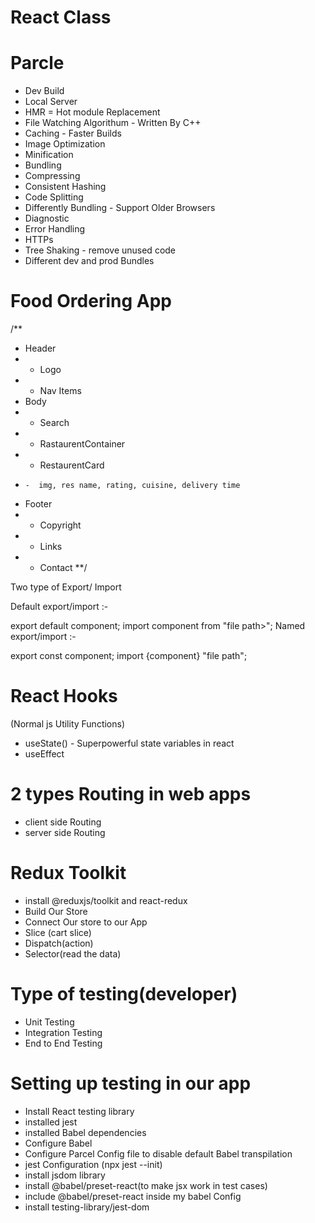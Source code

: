 # React Class

# Parcle
- Dev Build
- Local Server
- HMR = Hot module Replacement 
- File Watching Algorithum - Written By C++ 
- Caching - Faster Builds
- Image Optimization
- Minification
- Bundling
- Compressing
- Consistent Hashing
- Code Splitting 
- Differently Bundling - Support Older Browsers 
- Diagnostic 
- Error Handling 
- HTTPs
- Tree Shaking - remove unused code
- Different dev and prod Bundles


# Food Ordering App 
/**
 * Header
 * - Logo
 * - Nav Items
 * Body
 * - Search
 * - RastaurentContainer
 *   - RestaurentCard
 *     -  img, res name, rating, cuisine, delivery time
 * Footer
 * - Copyright
 * - Links
 * - Contact
 **/


 Two type of Export/ Import     

Default export/import :-

export default component;
import component from "file path>";
Named export/import :-

export const component;
import {component} "file path";


# React Hooks
(Normal js Utility Functions)
- useState() - Superpowerful state variables in react
- useEffect

# 2 types Routing in web apps
- client side Routing
- server side Routing


# Redux Toolkit
- install @reduxjs/toolkit and react-redux
- Build Our Store
- Connect Our store to our App
- Slice (cart slice)
- Dispatch(action)
- Selector(read the data)


# Type of testing(developer)
- Unit Testing
- Integration Testing
- End to End Testing


# Setting up testing in our app
- Install React testing library
- installed jest
- installed Babel dependencies
- Configure Babel
- Configure Parcel Config file to disable default Babel transpilation
- jest Configuration (npx jest --init)
- install jsdom library
- install @babel/preset-react(to make jsx work in test cases)
- include @babel/preset-react inside my babel Config
- install testing-library/jest-dom 